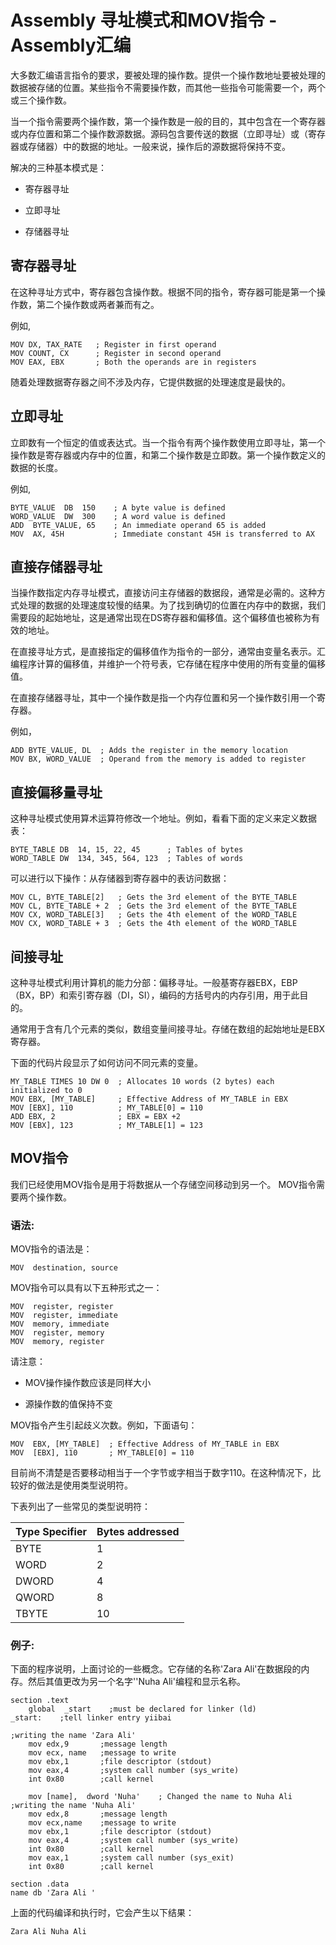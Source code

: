 # Assembly 寻址模式和MOV指令 - Assembly汇编

大多数汇编语言指令的要求，要被处理的操作数。提供一个操作数地址要被处理的数据被存储的位置。某些指令不需要​​操作数，而其他一些指令可能需要一个，两个或三个操作数。

当一个指令需要两个操作数，第一个操作数是一般的目的，其中包含在一个寄存器或内存位置和第二个操作数源数据。源码包含要传送的数据（立即寻址）或（寄存器或存储器）中的数据的地址。一般来说，操作后的源数据将保持不变。

解决的三种基本模式是：

*   寄存器寻址

*   立即寻址

*   存储器寻址

## 寄存器寻址

在这种寻址方式中，寄存器包含操作数。根据不同的指令，寄存器可能是第一个操作数，第二个操作数或两者兼而有之。

例如,

```
MOV DX, TAX_RATE   ; Register in first operand
MOV COUNT, CX	   ; Register in second operand
MOV EAX, EBX	   ; Both the operands are in registers
```

随着处理数据寄存器之间不涉及内存，它提供数据的处理速度是最快的。

## 立即寻址

立即数有一个恒定的值或表达式。当一个指令有两个操作数使用立即寻址，第一个操作数是寄存器或内存中的位置，和第二个操作数是立即数。第一个操作数定义的数据的长度。

例如,

```
BYTE_VALUE  DB  150    ; A byte value is defined
WORD_VALUE  DW  300    ; A word value is defined
ADD  BYTE_VALUE, 65    ; An immediate operand 65 is added
MOV  AX, 45H           ; Immediate constant 45H is transferred to AX
```

## 直接存储器寻址

当操作数指定内存寻址模式，直接访问主存储器的数据段，通常是必需的。这种方式处理的数据的处理速度较慢的结果。为了找到确切的位置在内存中的数据，我们需要段的起始地址，这是通常出现在DS寄存器和偏移值。这个偏移值也被称为有效的地址。

在直接寻址方式，是直接指定的偏移值作为指令的一部分，通常由变量名表示。汇编程序计算的偏移值，并维护一个符号表，它存储在程序中使用的所有变量的偏移值。

在直接存储器寻址，其中一个操作数是指一个内存位置和另一个操作数引用一个寄存器。

例如，

```
ADD	BYTE_VALUE, DL	; Adds the register in the memory location
MOV	BX, WORD_VALUE	; Operand from the memory is added to register
```

## 直接偏移量寻址

这种寻址模式使用算术运算符修改一个地址。例如，看看下面的定义来定义数据表：

```
BYTE_TABLE DB  14, 15, 22, 45      ; Tables of bytes
WORD_TABLE DW  134, 345, 564, 123  ; Tables of words
```

可以进行以下操作：从存储器到寄存器中的表访问数据：

```
MOV CL, BYTE_TABLE[2]	; Gets the 3rd element of the BYTE_TABLE
MOV CL, BYTE_TABLE + 2	; Gets the 3rd element of the BYTE_TABLE
MOV CX, WORD_TABLE[3]	; Gets the 4th element of the WORD_TABLE
MOV CX, WORD_TABLE + 3	; Gets the 4th element of the WORD_TABLE
```

## 间接寻址

这种寻址模式利用计算机的能力分部：偏移寻址。一般基寄存器EBX，EBP（BX，BP）和索引寄存器（DI，SI），编码的方括号内的内存引用，用于此目的。

通常用于含有几个元素的类似，数组变量间接寻址。存储在数组的起始地址是EBX寄存器。

下面的代码片段显示了如何访问不同元素的变量。

```
MY_TABLE TIMES 10 DW 0  ; Allocates 10 words (2 bytes) each initialized to 0
MOV EBX, [MY_TABLE]     ; Effective Address of MY_TABLE in EBX
MOV [EBX], 110          ; MY_TABLE[0] = 110
ADD EBX, 2              ; EBX = EBX +2
MOV [EBX], 123          ; MY_TABLE[1] = 123
```

## MOV指令

我们已经使用MOV指令是用于将数据从一个存储空间移动到另一个。 MOV指令需要​​两个操作数。

### 语法:

MOV指令的语法是：

```
MOV  destination, source
```

MOV指令可以具有以下五种形式之一：

```
MOV  register, register
MOV  register, immediate
MOV  memory, immediate
MOV  register, memory
MOV  memory, register
```

请注意：

*   MOV操作操作数应该是同样大小

*   源操作数的值保持不变

MOV指令产生引起歧义次数。例如，下面语句：

```
MOV  EBX, [MY_TABLE]  ; Effective Address of MY_TABLE in EBX
MOV  [EBX], 110	      ; MY_TABLE[0] = 110
```

目前尚不清楚是否要移动相当于一个字节或字相当于数字110。在这种情况下，比较好的做法是使用类型说明符。

下表列出了一些常见的类型说明符：

| Type Specifier | Bytes addressed |
| --- | --- |
| BYTE | 1 |
| WORD | 2 |
| DWORD | 4 |
| QWORD | 8 |
| TBYTE | 10 |

### 例子:

下面的程序说明，上面讨论的一些概念。它存储的名称'Zara Ali'在数据段的内存。然后其值更改为另一个名字''Nuha Ali'编程和显示名称。

```
section	.text
    global  _start    ;must be declared for linker (ld)
_start:    ;tell linker entry yiibai

;writing the name 'Zara Ali'
	mov	edx,9       ;message length
	mov	ecx, name   ;message to write
	mov	ebx,1       ;file descriptor (stdout)
	mov	eax,4       ;system call number (sys_write)
	int	0x80        ;call kernel

	mov	[name],  dword 'Nuha'    ; Changed the name to Nuha Ali
;writing the name 'Nuha Ali'
	mov	edx,8       ;message length
	mov	ecx,name    ;message to write
	mov	ebx,1       ;file descriptor (stdout)
	mov	eax,4       ;system call number (sys_write)
	int	0x80        ;call kernel
	mov	eax,1       ;system call number (sys_exit)
	int	0x80        ;call kernel

section	.data
name db 'Zara Ali '
```

上面的代码编译和执行时，它会产生以下结果：

```
Zara Ali Nuha Ali
```

